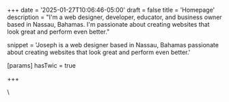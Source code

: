 +++
date = '2025-01-27T10:06:46-05:00'
draft = false
title = 'Homepage'
description = "I'm a web designer, developer, educator, and business owner based in Nassau, Bahamas. I'm passionate about creating websites that look great and perform even better."


snippet = 'Joseph is a web designer based in Nassau, Bahamas passionate about creating websites that look great and perform even better.'

[params]
  hasTwic = true

+++

\